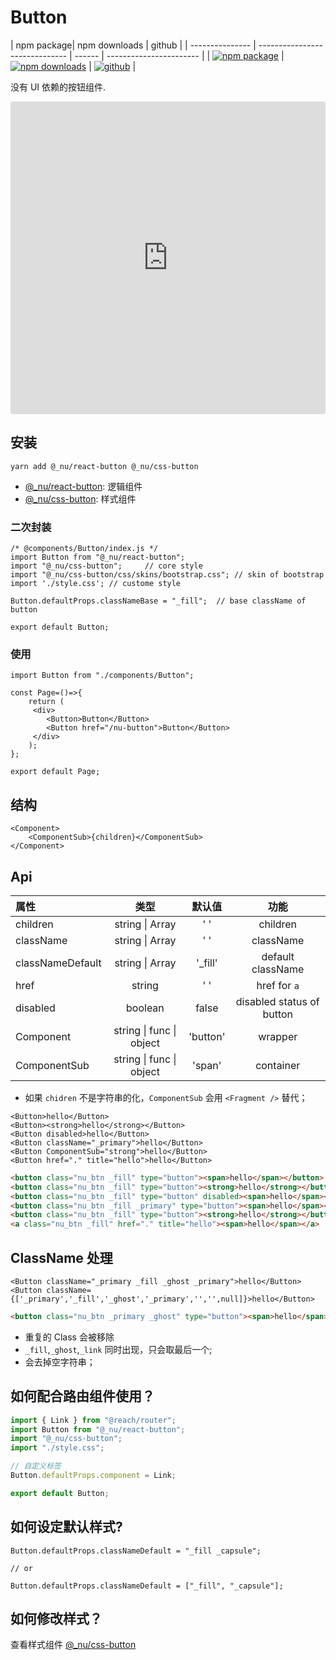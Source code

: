 # Button

| npm package| npm downloads |  github |
| --------------- | ------------------------------ | ------ | ----------------------- |
| [![npm package][npm-badge]][npm-url] | [![npm downloads][npm-downloads]][npm-url] | [![github][git-badge]][git-url] |


[npm-badge]: https://img.shields.io/npm/v/@_nu/react-button.svg
[npm-url]: https://www.npmjs.org/package/@_nu/react-button
[npm-downloads]: https://img.shields.io/npm/dw/@_nu/react-button
[git-url]: https://github.com/nu-system/react-button
[git-badge]: https://img.shields.io/github/stars/nu-system/react-button.svg?style=social

没有 UI 依赖的按钮组件.

<iframe src="https://codesandbox.io/embed/throbbing-leftpad-juijc?autoresize=1&fontsize=14&hidenavigation=1&module=%2Fsrc%2Fcomponents%2FButton.js" title="throbbing-leftpad-juijc" style="width:100%; height:500px; border:0; border-radius: 4px; overflow:hidden;" sandbox="allow-modals allow-forms allow-popups allow-scripts allow-same-origin"></iframe>

## 安装

```
yarn add @_nu/react-button @_nu/css-button
```

- [@\_nu/react-button](https://nu-system.github.io/react/button/): 逻辑组件
- [@\_nu/css-button](https://nu-system.github.io/css/button/): 样式组件

### 二次封装

```JSX
/* @components/Button/index.js */
import Button from "@_nu/react-button";
import "@_nu/css-button";     // core style
import "@_nu/css-button/css/skins/bootstrap.css"; // skin of bootstrap
import './style.css'; // custome style

Button.defaultProps.classNameBase = "_fill";  // base className of button

export default Button;
```

### 使用

```JSX
import Button from "./components/Button";

const Page=()=>{
    return (
     <div>
        <Button>Button</Button>
        <Button href="/nu-button">Button</Button>
     </div>
    );
};

export default Page;
```

## 结构

```JSX
<Component>
    <ComponentSub>{children}</ComponentSub>
</Component>
```

## Api

| 属性             |               类型               |  默认值  |           功能            |
| :--------------- | :------------------------------: | :------: | :-----------------------: |
| children         |       string &#124; Array        | '&nbsp;' |         children          |
| className        |       string &#124; Array        | '&nbsp;' |         className         |
| classNameDefault |       string &#124; Array        | '\_fill' |     default className     |
| href             |              string              | '&nbsp;' |       href for `a`        |
| disabled         |             boolean              |  false   | disabled status of button |
| Component        | string &#124; func &#124; object | 'button' |          wrapper          |
| ComponentSub     | string &#124; func &#124; object |  'span'  |         container         |

- 如果 `chidren` 不是字符串的化，`ComponentSub` 会用 `<Fragment />` 替代； 
```JS
<Button>hello</Button>
<Button><strong>hello</strong></Button>
<Button disabled>hello</Button>
<Button className="_primary">hello</Button>
<Button ComponentSub="strong">hello</Button>
<Button href="." title="hello">hello</Button>
```

```HTML
<button class="nu_btn _fill" type="button"><span>hello</span></button>
<button class="nu_btn _fill" type="button"><strong>hello</strong></button>
<button class="nu_btn _fill" type="button" disabled><span>hello</span></button>
<button class="nu_btn _fill _primary" type="button"><span>hello</span></button>
<button class="nu_btn _fill" type="button"><strong>hello</strong></button>
<a class="nu_btn _fill" href="." title="hello"><span>hello</span></a>
```

## ClassName 处理

```JSX
<Button className="_primary _fill _ghost _primary">hello</Button>
<Button className={['_primary','_fill','_ghost','_primary','','',null]}>hello</Button>
```

```HTML
<button class="nu_btn _primary _ghost" type="button"><span>hello</span></button>
```

- 重复的 Class 会被移除
- `_fill`,`_ghost`,`_link` 同时出现，只会取最后一个;
- 会去掉空字符串；

## 如何配合路由组件使用？

```jsx
import { Link } from "@reach/router";
import Button from "@_nu/react-button";
import "@_nu/css-button";
import "./style.css";

// 自定义标签
Button.defaultProps.component = Link;

export default Button;
```

## 如何设定默认样式?

```JSX
Button.defaultProps.classNameDefault = "_fill _capsule";

// or

Button.defaultProps.classNameDefault = ["_fill", "_capsule"];
```

## 如何修改样式？

查看样式组件 [@\_nu/css-button](https://nu-system.github.io/zh/css/button/)
